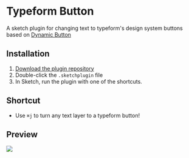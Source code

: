 # Typeform Button
A sketch plugin for changing text to typeform's design system buttons based on [Dynamic Button](https://github.com/fuggfuggfugg/sketch-dynamic-button-3.5)

## Installation
1. [Download the plugin repository](https://github.com/EnnioDybeli/sketch-typeform-button/archive/master.zip)
2. Double-click the `.sketchplugin` file
3. In Sketch, run the plugin with one of the shortcuts.

## Shortcut
- Use `⌘j` to turn any text layer to a typeform button!

## Preview
![](https://i.imgur.com/nlzvAAA.gif)
